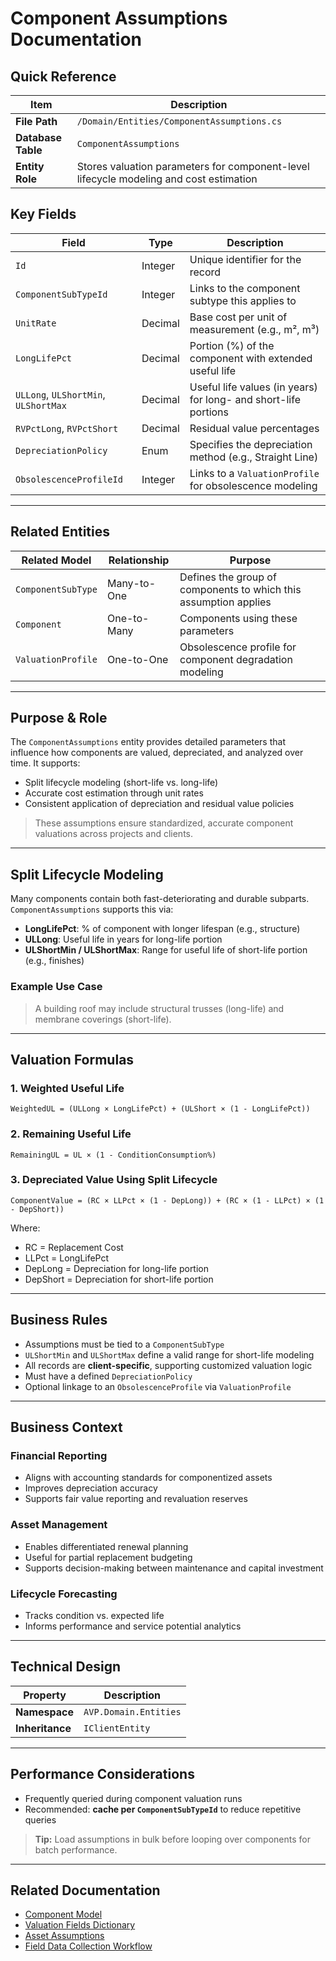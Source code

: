 # Component Assumptions Documentation

## Quick Reference

| Item               | Description                                                                            |
| ------------------ | -------------------------------------------------------------------------------------- |
| **File Path**      | `/Domain/Entities/ComponentAssumptions.cs`                                             |
| **Database Table** | `ComponentAssumptions`                                                                 |
| **Entity Role**    | Stores valuation parameters for component-level lifecycle modeling and cost estimation |

## Key Fields

| Field                                | Type    | Description                                                     |
| ------------------------------------ | ------- | --------------------------------------------------------------- |
| `Id`                                 | Integer | Unique identifier for the record                                |
| `ComponentSubTypeId`                 | Integer | Links to the component subtype this applies to                  |
| `UnitRate`                           | Decimal | Base cost per unit of measurement (e.g., m², m³)                |
| `LongLifePct`                        | Decimal | Portion (%) of the component with extended useful life          |
| `ULLong`, `ULShortMin`, `ULShortMax` | Decimal | Useful life values (in years) for long- and short-life portions |
| `RVPctLong`, `RVPctShort`            | Decimal | Residual value percentages                                      |
| `DepreciationPolicy`                 | Enum    | Specifies the depreciation method (e.g., Straight Line)         |
| `ObsolescenceProfileId`              | Integer | Links to a `ValuationProfile` for obsolescence modeling         |

---

## Related Entities

| Related Model      | Relationship | Purpose                                                          |
| ------------------ | ------------ | ---------------------------------------------------------------- |
| `ComponentSubType` | Many-to-One  | Defines the group of components to which this assumption applies |
| `Component`        | One-to-Many  | Components using these parameters                                |
| `ValuationProfile` | One-to-One   | Obsolescence profile for component degradation modeling          |

---

## Purpose & Role

The `ComponentAssumptions` entity provides detailed parameters that influence how components are valued, depreciated, and analyzed over time. It supports:

* Split lifecycle modeling (short-life vs. long-life)
* Accurate cost estimation through unit rates
* Consistent application of depreciation and residual value policies

> These assumptions ensure standardized, accurate component valuations across projects and clients.

---

## Split Lifecycle Modeling

Many components contain both fast-deteriorating and durable subparts. `ComponentAssumptions` supports this via:

* **LongLifePct**: % of component with longer lifespan (e.g., structure)
* **ULLong**: Useful life in years for long-life portion
* **ULShortMin / ULShortMax**: Range for useful life of short-life portion (e.g., finishes)

### Example Use Case

> A building roof may include structural trusses (long-life) and membrane coverings (short-life).

---

## Valuation Formulas

### 1. **Weighted Useful Life**

```
WeightedUL = (ULLong × LongLifePct) + (ULShort × (1 - LongLifePct))
```

### 2. **Remaining Useful Life**

```
RemainingUL = UL × (1 - ConditionConsumption%)
```

### 3. **Depreciated Value Using Split Lifecycle**

```
ComponentValue = (RC × LLPct × (1 - DepLong)) + (RC × (1 - LLPct) × (1 - DepShort))
```

Where:

* RC = Replacement Cost
* LLPct = LongLifePct
* DepLong = Depreciation for long-life portion
* DepShort = Depreciation for short-life portion

---

## Business Rules

* Assumptions must be tied to a `ComponentSubType`
* `ULShortMin` and `ULShortMax` define a valid range for short-life modeling
* All records are **client-specific**, supporting customized valuation logic
* Must have a defined `DepreciationPolicy`
* Optional linkage to an `ObsolescenceProfile` via `ValuationProfile`

---

## Business Context

### Financial Reporting

* Aligns with accounting standards for componentized assets
* Improves depreciation accuracy
* Supports fair value reporting and revaluation reserves

### Asset Management

* Enables differentiated renewal planning
* Useful for partial replacement budgeting
* Supports decision-making between maintenance and capital investment

### Lifecycle Forecasting

* Tracks condition vs. expected life
* Informs performance and service potential analytics

---

## Technical Design

| Property        | Description           |
| --------------- | --------------------- |
| **Namespace**   | `AVP.Domain.Entities` |
| **Inheritance** | `IClientEntity`       |

---

## Performance Considerations

* Frequently queried during component valuation runs
* Recommended: **cache per `ComponentSubTypeId`** to reduce repetitive queries

> **Tip:** Load assumptions in bulk before looping over components for batch performance.

---

## Related Documentation

* [Component Model](Component)
* [Valuation Fields Dictionary](../DataDictionary/Valuation_Fields_Dictionary)
* [Asset Assumptions](AssetAssumptions)
* [Field Data Collection Workflow](../Workflows/Field_Data_Collection_Workflow)
